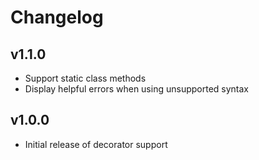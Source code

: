 
# Changelog

## v1.1.0

* Support static class methods
* Display helpful errors when using unsupported syntax

## v1.0.0

* Initial release of decorator support
